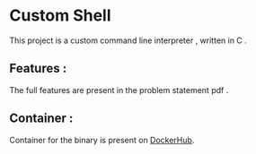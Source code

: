 # Custom Shell   
 This project is a custom command line interpreter , written in C .

## Features :  
 The full features are present in the problem statement pdf .   
## Container : 
 Container for the binary is present on [DockerHub]().

